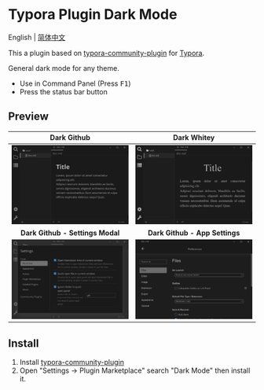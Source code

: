# Typora Plugin Dark Mode

English | [简体中文](./README.zh-CN.md)

This a plugin based on [typora-community-plugin][core] for [Typora](https://typora.io).

General dark mode for any theme.

- Use in Command Panel (Press <kbd>F1</kbd>)
- Press the status bar button

## Preview

| **Dark Github**                        | **Dark Whitey**                           |
| :------------------------------------: | :---------------------------------------: |
| ![](./docs/assets/github.jpg)          | ![](./docs/assets/whitey.jpg)             |
| **Dark Github - Settings Modal**       | **Dark Github - App Settings**            |
| ![](./docs/assets/github-settings.jpg) | ![](./docs/assets/github-preferences.jpg) |

## Install

1. Install [typora-community-plugin][core]
2. Open "Settings -> Plugin Marketplace" search "Dark Mode" then install it.



[core]: https://github.com/typora-community-plugin/typora-community-plugin
